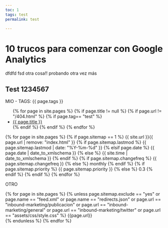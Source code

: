 ```yaml
---
toc: 1
tags: test
permalink: test

---
```


# 10 trucos para comenzar con Google Analytics

dfdfd fsd otra cosa!! probando otra vez más

## Test  1234567

MIO - TAGS: {{ page.tags }}


<ul>
{% for page in site.pages %}
{% if page.title != null  %}
	{% if page.url != "/404.html" %}
	{% if page.tag== "test" %}
	  <li><a href="{{ page.url }}">{{ page.title }}</a></li>
	{% endif %}
{% endif %}
{% endfor %}
</ul>

{% for page in site.pages %}
    {% if page.sitemap == 1 %}
    <url>
      <loc>{{ site.url }}{{ page.url | remove: "index.html" }}</loc>
      {% if page.sitemap.lastmod %}
        <lastmod>{{ page.sitemap.lastmod | date: "%Y-%m-%d" }}</lastmod>
      {% elsif page.date %}
        <lastmod>{{ page.date | date_to_xmlschema }}</lastmod>
      {% else %}
        <lastmod>{{ site.time | date_to_xmlschema }}</lastmod>
      {% endif %}
      {% if page.sitemap.changefreq %}
        <changefreq>{{ page.sitemap.changefreq }}</changefreq>
      {% else %}
        <changefreq>monthly</changefreq>
      {% endif %}
      {% if page.sitemap.priority %}
        <priority>{{ page.sitemap.priority }}</priority>
      {% else %}
        <priority>0.3</priority>
      {% endif %}
    </url>
	{% endif %}
  {% endfor %}

OTRO

{% for page in site.pages %}
  {% unless page.sitemap.exclude == "yes" or page.name == "feed.xml" or page.name == "redirects.json" or page.url == "inbound-marketing/publicacion" or page.url == "inbound-marketing/general" or page.url == "inbound-marketing/twitter" or page.url == "assets/css/style.css"  %}
    <url>
      <loc>{{page.url}}</loc>     
    </url>
    {% endunless %}
  {% endfor %}
<!--stackedit_data:
eyJoaXN0b3J5IjpbLTE2NTM1MzQxNzEsLTIwNjMxMTE3MjYsND
M5OTc0NTMzLDM2NzU1MTk1NywtNjY2ODY5NDA4LDIwNTU1NTc5
NzUsLTEzNTIxMDc3MzcsMTUzNjk1MDE2LC01NTEzMDYwMDMsLT
E2Nzk1ODQyNDEsMjIyMTgzOTUyLDEwODI4MzQ2NzIsMTQwOTYy
NDM4NiwyMTM5ODI1MjAzLDc0NzA1MjQ5MywtMTczMDk1NjcwNi
wtMTc1NDkwNzU4MiwxNzAyNjk4MTE1LDE3MDI2OTgxMTUsODQy
NDE1NzMwXX0=
-->